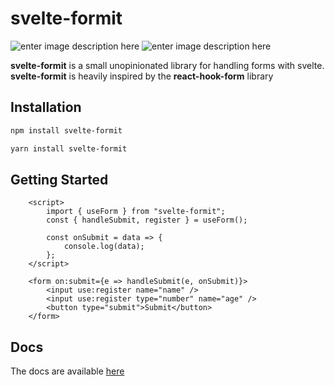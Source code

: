# svelte-formit

![enter image description here](https://img.shields.io/npm/dw/svelte-formit) ![enter image description here](https://img.shields.io/bundlephobia/minzip/svelte-formit)

**svelte-formit** is a small unopinionated library for handling forms with svelte.
**svelte-formit** is heavily inspired by the **react-hook-form** library

## Installation

```bash
npm install svelte-formit
```

```bash
yarn install svelte-formit
```

## Getting Started

```svelte
    <script>
        import { useForm } from "svelte-formit";
        const { handleSubmit, register } = useForm();

        const onSubmit = data => {
            console.log(data);
        };
    </script>

    <form on:submit={e => handleSubmit(e, onSubmit)}>
        <input use:register name="name" />
        <input use:register type="number" name="age" />
        <button type="submit">Submit</button>
    </form>

```

## Docs

The docs are available [here](https://svelte-formit.now.sh/)
